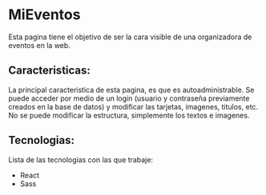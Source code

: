 # MiEventos
Esta pagina tiene el objetivo  de ser la cara visible de una organizadora de eventos en la web.

## Caracteristicas:
La principal caracteristica de esta pagina, es que es autoadministrable. Se puede acceder por medio de un login (usuario y contraseña previamente creados en la base de datos) y modificar las tarjetas, imagenes, titulos, etc. No se puede modificar la estructura, simplemente los textos e imagenes.

## Tecnologias:
Lista de las tecnologias con las que trabaje:
- React
- Sass


